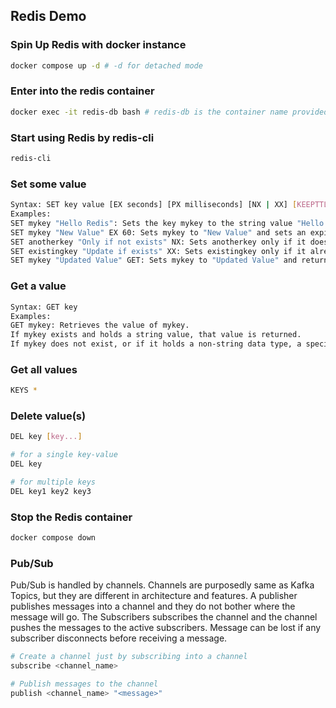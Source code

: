 ## Redis Demo

### Spin Up Redis with docker instance

```bash
docker compose up -d # -d for detached mode
```

### Enter into the redis container

```bash
docker exec -it redis-db bash # redis-db is the container name provided
```

### Start using Redis by redis-cli
```bash
redis-cli
```

### Set some value
```bash
Syntax: SET key value [EX seconds] [PX milliseconds] [NX | XX] [KEEPTTL] [GET]
Examples:
SET mykey "Hello Redis": Sets the key mykey to the string value "Hello Redis".
SET mykey "New Value" EX 60: Sets mykey to "New Value" and sets an expiration time of 60 seconds.
SET anotherkey "Only if not exists" NX: Sets anotherkey only if it does not already exist.
SET existingkey "Update if exists" XX: Sets existingkey only if it already exists.
SET mykey "Updated Value" GET: Sets mykey to "Updated Value" and returns the old value of mykey.
```

### Get a value
```bash
Syntax: GET key
Examples:
GET mykey: Retrieves the value of mykey.
If mykey exists and holds a string value, that value is returned.
If mykey does not exist, or if it holds a non-string data type, a special value nil (or equivalent in client libraries) is returned.
```

### Get all values
```bash
KEYS *
```

### Delete value(s)
```bash
DEL key [key...]

# for a single key-value
DEL key

# for multiple keys
DEL key1 key2 key3
```

### Stop the Redis container

```bash
docker compose down
```

### Pub/Sub

Pub/Sub is handled by channels. Channels are purposedly same as Kafka Topics, but they are different in architecture and features. A publisher publishes messages into a channel and they do not bother where the message will go. The Subscribers subscribes the channel and the channel pushes the messages to the active subscribers. Message can be lost if any subscriber disconnects before receiving a message.

```bash
# Create a channel just by subscribing into a channel
subscribe <channel_name>

# Publish messages to the channel
publish <channel_name> "<message>"
```
